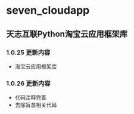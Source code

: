 
# seven_cloudapp

## 天志互联Python淘宝云应用框架库

### 1.0.25 更新内容
* 淘宝云应用框架库

### 1.0.26 更新内容
* 代码注释完善
* 去除盲盒相关代码